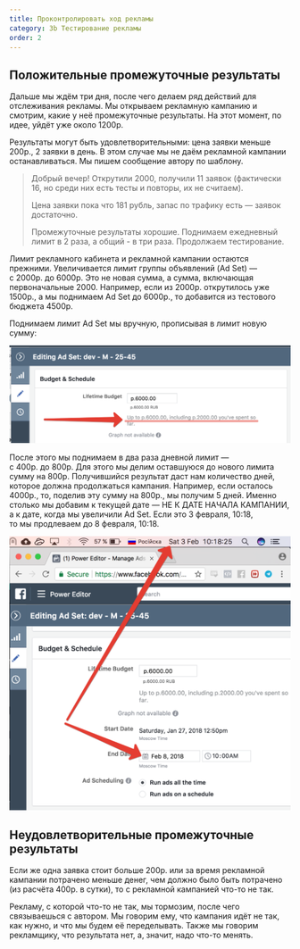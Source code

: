 ```yaml
---
title: Проконтролировать ход рекламы
category: 3b Тестирование рекламы
order: 2
---
```


## Положительные промежуточные результаты 

Дальше мы ждём три дня, после чего делаем ряд действий для отслеживания рекламы. Мы открываем рекламную кампанию и смотрим, какие у неё промежуточные результаты. На этот момент, по идее, уйдёт уже около 1200р. 

Результаты могут быть удовлетворительными: цена заявки меньше 200р., 2 заявки в день. В этом случае мы не даём рекламной кампании останавливаться. Мы пишем сообщение автору по шаблону. 

> Добрый вечер! Открутили 2000, получили 11 заявок (фактически 16, но среди них есть тесты и повторы, их не считаем).
> 
> Цена заявки пока что 181 рубль, запас по трафику есть — заявок достаточно.
> 
> Промежуточные результаты хорошие. Поднимаем ежедневный лимит в 2 раза, а общий - в три раза. Продолжаем тестирование.

Лимит рекламного кабинета и рекламной кампании остаются прежними. Увеличивается лимит группы объявлений (Ad Set) — с 2000р. до 6000р. Это не новая сумма, а сумма, включающая первоначальные 2000. Например, если из 2000р. открутилось уже 1500р., а мы поднимаем Ad Set до 6000р., то добавится из тестового бюджета 4500р. 

Поднимаем лимит Ad Set мы вручную, прописывая в лимит новую сумму: 

![6k.png](/images/ads-test/check/6k.png)

После этого мы поднимаем в два раза дневной лимит — с 400р. до 800р. Для этого мы делим оставшуюся до нового лимита сумму на 800р. Получившийся результат даст нам количество дней, которое должна продолжаться кампания. Например, если осталось 4000р., то, поделив эту сумму на 800р., мы получим 5 дней. Именно столько мы добавим к текущей дате — НЕ К ДАТЕ НАЧАЛА КАМПАНИИ, а к дате, когда мы увеличили Ad Set. Если это 3 февраля, 10:18, то мы продлеваем до 8 февраля, 10:18. 

![limits.png](/images/ads-test/check/limits.png)

## Неудовлетворительные промежуточные результаты 

Если же одна заявка стоит больше 200р. или за время рекламной кампании потрачено меньше денег, чем должно было быть потрачено (из расчёта 400р. в сутки), то с рекламной кампанией что-то не так. 

Рекламу, с которой что-то не так, мы тормозим, после чего связываешься с автором. Мы говорим ему, что кампания идёт не так, как нужно, и что мы будем её переделывать. Также мы говорим рекламщику, что результата нет, а, значит, надо что-то менять. 